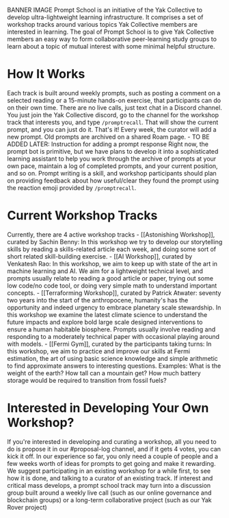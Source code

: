 BANNER IMAGE
Prompt School is an initiative of the Yak Collective to develop ultra-lightweight learning infrastructure. It comprises a set of workshop tracks around various topics Yak Collective members are interested in learning.
The goal of Prompt School is to give Yak Collective members an easy way to form collaborative peer-learning study groups to learn about a topic of mutual interest with some minimal helpful structure. 
# How It Works
Each track is built around weekly prompts, such as posting a comment on a selected reading or a 15-minute hands-on exercise, that participants can do on their own time. There are no live calls, just text chat in a Discord channel. You just join the Yak Collective discord, go to the channel for the workshop track that interests you, and type `/promptrecall`.
That will show the current prompt, and you can just do it. That's it! Every week, the curator will add a new prompt. Old prompts are archived on a shared Roam page.
    - TO BE ADDED LATER: Instruction for adding a prompt response
Right now, the prompt bot is primitive, but we have plans to develop it into a sophisticated learning assistant to help you work through the archive of prompts at your own pace, maintain a log of completed prompts, and your current position, and so on.
Prompt writing is a skill, and workshop participants should plan on providing feedback about how useful/clear they found the prompt using the reaction emoji provided by `/promptrecall`.
# Current Workshop Tracks
Currently, there are 4 active workshop tracks
    - [[Astonishing Workshop]], curated by Sachin Benny: In this workshop we try to develop our storytelling skills by reading a skills-related article each week, and doing some sort of short related skill-building exercise.
    - [[AI Workshop]], curated by Venkatesh Rao: In this workshop, we aim to keep up with state of the art in machine learning and AI. We aim for a lightweight technical level, and prompts usually relate to reading a good article or paper, trying out some low code/no code tool, or doing very simple math to understand important concepts.
    - [[Terraforming Workshop]], curated by Patrick Atwater: seventy two years into the start of the anthropocene, humanity's has the opportunity and indeed urgency to embrace planetary scale stewardship. In this workshop we examine the latest climate science to understand the future impacts and explore bold large scale designed interventions to ensure a human habitable biosphere. Prompts usually involve reading and responding to a moderately technical paper with occasional playing around with models. 
    - [[Fermi Gym]], curated by the participants taking turns: In this workshop, we aim to practice and improve our skills at Fermi estimation, the art of using basic science knowledge and simple arithmetic to find approximate answers to interesting questions. Examples: What is the weight of the earth? How tall can a mountain get? How much battery storage would be required to transition from fossil fuels?
# Interested in Developing Your Own Workshop?
If you're interested in developing and curating a workshop, all you need to do is propose it in our #proposal-log channel, and if it gets 4 votes, you can kick it off. In our experience so far, you only need a couple of people and a few weeks worth of ideas for prompts to get going and make it rewarding. We suggest participating in an existing workshop for a while first, to see how it is done, and talking to a curator of an existing track.
If interest and critical mass develops, a prompt school track may turn into a discussion group built around a weekly live call (such as our online governance and blockchain groups) or a long-term collaborative project (such as our Yak Rover project)


